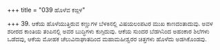+++
title = "039 ಹೊಳೆವ ಕಙ್ಗಳ"

+++
39. ಆಕೆಯ ಹೊಳೆಯುತ್ತಿರುವ ಕಣ್ಣುಗಳ ಬೆಳಕಿನಲ್ಲಿ ವಿಷಯಲಂಪಟರ ಮುಖ ಕಾಣದಂತಾದುವು. ಅವಳ ಶರೀರದ ಕಾಂತಿಯ ತಂಪಿನಲ್ಲಿ ಅವರ ಬುದ್ಧಿಗಳು ಕುಗ್ಗಿದುವು. ಆಕೆಯ ಸುಂದರ ಬೆಡಗಿನಿಂದ ಅಹಂಕಾರ ಶಿಲೆಗಳು ಒಡೆದವು, ಆಕೆಯ ಮೋಹಕ ಚೆಲುವಿನಾಘಾತದಿಂದ ಮಹಾಮಹೀಶ್ವರರ ಚಿತ್ತಗಳು ಹೊಳೆದು ಅಡಗಿಕೊಂಡವು.